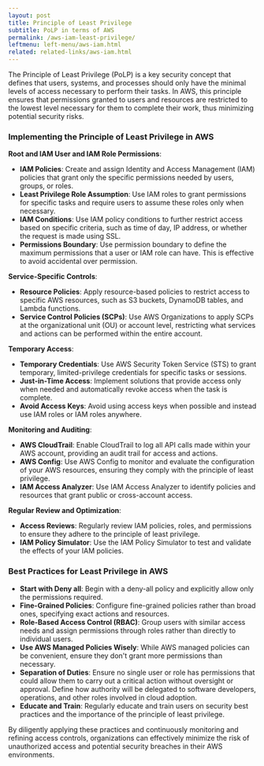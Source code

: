 ```yaml
---
layout: post
title: Principle of Least Privilege
subtitle: PoLP in terms of AWS
permalink: /aws-iam-least-privilege/
leftmenu: left-menu/aws-iam.html
related: related-links/aws-iam.html
---
```


The Principle of Least Privilege (PoLP) is a key security concept that defines that users, systems, and processes should only have the minimal levels of access necessary to perform their tasks. In AWS, this principle ensures that permissions granted to users and resources are restricted to the lowest level necessary for them to complete their work, thus minimizing potential security risks.

### Implementing the Principle of Least Privilege in AWS

**Root and IAM User and IAM Role Permissions**:
   - **IAM Policies**: Create and assign Identity and Access Management (IAM) policies that grant only the specific permissions needed by users, groups, or roles.
   - **Least Privilege Role Assumption**: Use IAM roles to grant permissions for specific tasks and require users to assume these roles only when necessary.
   - **IAM Conditions**: Use IAM policy conditions to further restrict access based on specific criteria, such as time of day, IP address, or whether the request is made using SSL.
   - **Permissions Boundary**: Use permission boundary to define the maximum permissions that a user or IAM role can have. This is effective to avoid accidental over permission.

**Service-Specific Controls**:
   - **Resource Policies**: Apply resource-based policies to restrict access to specific AWS resources, such as S3 buckets, DynamoDB tables, and Lambda functions.
   - **Service Control Policies (SCPs)**: Use AWS Organizations to apply SCPs at the organizational unit (OU) or account level, restricting what services and actions can be performed within the entire account.

**Temporary Access**:
   - **Temporary Credentials**: Use AWS Security Token Service (STS) to grant temporary, limited-privilege credentials for specific tasks or sessions.
   - **Just-in-Time Access**: Implement solutions that provide access only when needed and automatically revoke access when the task is complete.
   - **Avoid Access Keys**: Avoid using access keys when possible and instead use IAM roles or IAM roles anywhere.   

**Monitoring and Auditing**:
   - **AWS CloudTrail**: Enable CloudTrail to log all API calls made within your AWS account, providing an audit trail for access and actions.
   - **AWS Config**: Use AWS Config to monitor and evaluate the configuration of your AWS resources, ensuring they comply with the principle of least privilege.
   - **IAM Access Analyzer**: Use IAM Access Analyzer to identify policies and resources that grant public or cross-account access.

**Regular Review and Optimization**:
   - **Access Reviews**: Regularly review IAM policies, roles, and permissions to ensure they adhere to the principle of least privilege.
   - **IAM Policy Simulator**: Use the IAM Policy Simulator to test and validate the effects of your IAM policies.

### Best Practices for Least Privilege in AWS

- **Start with Deny all**: Begin with a deny-all policy and explicitly allow only the permissions required.
- **Fine-Grained Policies**: Configure fine-grained policies rather than broad ones, specifying exact actions and resources.
- **Role-Based Access Control (RBAC)**: Group users with similar access needs and assign permissions through roles rather than directly to individual users.
- **Use AWS Managed Policies Wisely**: While AWS managed policies can be convenient, ensure they don't grant more permissions than necessary.
- **Separation of Duties**: Ensure no single user or role has permissions that could allow them to carry out a critical action without oversight or approval. Define how authority will be delegated to software developers, operations, and other roles involved in cloud adoption.
- **Educate and Train**: Regularly educate and train users on security best practices and the importance of the principle of least privilege.

By diligently applying these practices and continuously monitoring and refining access controls, organizations can effectively minimize the risk of unauthorized access and potential security breaches in their AWS environments.